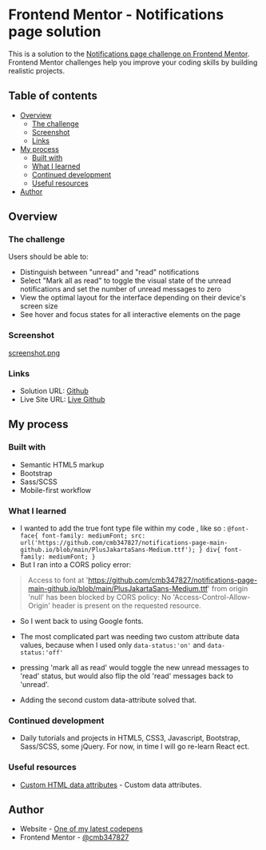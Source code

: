 # Frontend Mentor - Notifications page solution

This is a solution to the [Notifications page challenge on Frontend Mentor](https://www.frontendmentor.io/challenges/notifications-page-DqK5QAmKbC). Frontend Mentor challenges help you improve your coding skills by building realistic projects. 

## Table of contents

- [Overview](#overview)
  - [The challenge](#the-challenge)
  - [Screenshot](#screenshot)
  - [Links](#links)
- [My process](#my-process)
  - [Built with](#built-with)
  - [What I learned](#what-i-learned)
  - [Continued development](#continued-development)
  - [Useful resources](#useful-resources)
- [Author](#author)

## Overview

### The challenge

Users should be able to:

- Distinguish between "unread" and "read" notifications
- Select "Mark all as read" to toggle the visual state of the unread notifications and set the number of unread messages to zero
- View the optimal layout for the interface depending on their device's screen size
- See hover and focus states for all interactive elements on the page

### Screenshot

[screenshot.png](https://postimg.cc/hJnVS7VR)


### Links

- Solution URL: [Github](https://github.com/cmb347827/notifications-page-main-github.io)
- Live Site URL: [Live Github](https://cmb347827.github.io/notifications-page-main-github.io/)

## My process

### Built with

- Semantic HTML5 markup
- Bootstrap
- Sass/SCSS
- Mobile-first workflow


### What I learned

- I wanted to add the true font type file within my code , like so :
`
@font-face{
   font-family: mediumFont;
   src: url('https://github.com/cmb347827/notifications-page-main-github.io/blob/main/PlusJakartaSans-Medium.ttf');
}
div{
   font-family: mediumFont;
}
`
- But I ran into a CORS policy error: 
> Access to font at 'https://github.com/cmb347827/notifications-page-main-github.io/blob/main/PlusJakartaSans-Medium.ttf' from origin 'null' has been blocked by CORS policy: No 'Access-Control-Allow-Origin' header is present on the requested resource.

- So I went back to using Google fonts.

- The most complicated part was needing two custom attribute data values, because when I used only `data-status:'on'` and `data-status:'off'` 
- pressing 'mark all as read' would toggle the new unread messages to 'read' status, but would also flip the old 'read' messages back to 'unread'.
- Adding the second custom data-attribute solved that.

### Continued development

- Daily tutorials and projects in HTML5, CSS3, Javascript, Bootstrap, Sass/SCSS, some jQuery. For now, in time I will go re-learn React ect.

### Useful resources

- [Custom HTML data attributes](https://www.geeksforgeeks.org/what-are-custom-attributes-in-html5/) - Custom data attributes.

## Author

- Website - [One of my latest codepens](https://codepen.io/cynthiab72/pen/oNybYON)
- Frontend Mentor - [@cmb347827](https://www.frontendmentor.io/profile/cmb347827)
